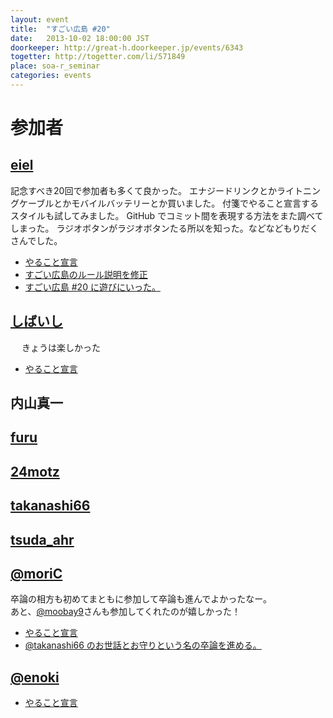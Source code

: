 ```yaml
---
layout: event
title:  "すごい広島 #20"
date:   2013-10-02 18:00:00 JST
doorkeeper: http://great-h.doorkeeper.jp/events/6343
togetter: http://togetter.com/li/571849
place: soa-r_seminar
categories: events
---
```


# 参加者

## [eiel](https://github.com/eiel)

記念すべき20回で参加者も多くて良かった。
エナジードリンクとかライトニングケーブルとかモバイルバッテリーとか買いました。
付箋でやること宣言するスタイルも試してみました。
GitHub でコミット間を表現する方法をまた調べてしまった。
ラジオボタンがラジオボタンたる所以を知った。などなどもりだくさんでした。

* [やること宣言](https://github.com/great-h/great-h.github.io/issues/291)
* [すごい広島のルール説明を修正](https://github.com/great-h/great-h.github.io/pull/306)
* [すごい広島 #20 に遊びにいった。](http://eielh-life.tumblr.com/post/62904805567/20)

## [しばいし](https://twitter.com/isabisi1484)
　
きょうは楽しかった

* [やること宣言](https://github.com/great-h/great-h.github.io/issues/297)

## 内山真一

## [furu](https://twitter.com/pecosantoyobe)

## [24motz](https://twitter.com/24motz)

## [takanashi66](https://twitter.com/takanashi66)

## [tsuda_ahr](https://twitter.com/tsuda_ahr)

## [@moriC](https://twitter.com/CentBoss)

卒論の相方も初めてまともに参加して卒論も進んでよかったなー。  
あと、[@moobay9](https://twitter.com/moobay9)さんも参加してくれたのが嬉しかった！  

* [やること宣言](https://github.com/great-h/great-h.github.io/issues/300)
* [@takanashi66 のお世話とお守りという名の卒論を進める。](http://moric.github.io/blog/2013/10/02/create-my-graduation-thesis-part1/)

## [@enoki](https://twitter.com/enofujityan)

* [やること宣言](https://github.com/great-h/great-h.github.io/issues/303)
